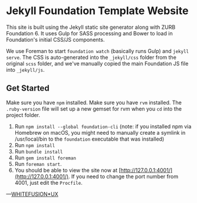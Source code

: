 # Jekyll Foundation Template Website

This site is built using the Jekyll static site generator along with ZURB Foundation 6. It uses Gulp for SASS processing and Bower to load in Foundation's initial CSS/JS components.

We use Foreman to start `foundation watch` (basically runs Gulp) and `jekyll serve`. The CSS is auto-generated into the `_jekyll/css` folder from the original `scss` folder, and we've manually copied the main Foundation JS file into `_jekyll/js`.

## Get Started

Make sure you have `npm` installed. Make sure you have `rvm` installed. The `.ruby-version` file will set up a new gemset for rvm when you `cd` into the project folder.

1. Run `npm install --global foundation-cli` (note: if you installed npm via Homebrew on macOS, you might need to manually create a symlink in /usr/local/bin to the `foundation` executable that was installed)
2. Run `npm install`
3. Run `bundle install`
4. Run `gem install foreman`
5. Run `foreman start`.
6. You should be able to view the site now at [http://127.0.0.1:4001/](http://127.0.0.1:4001/). If you need to change the port number from 4001, just edit the `Procfile`.

—[WHITEFUSION*UX](http://ux.whitefusion.io)
